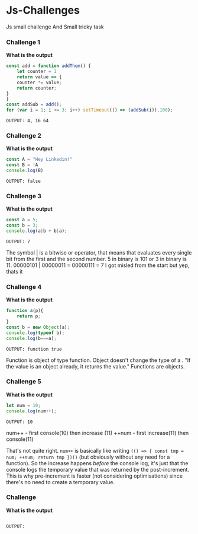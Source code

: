 # Js-Challenges
Js small challenge And Small tricky task

### Challenge 1
__What is the output__ 
```js
const add = function addThem() {
    let counter = 1
    return value => {
    counter *= value;
    return counter;
}
} 
const addSub = add();  
for (var i = 1; i <= 3; i++) setTimeout(() => (addSub(i)),100);
```
`OUTPUT: 4, 16 64`  


### Challenge 2
__What is the output__ 
```js
const A = "Hey Linkedin!"
const B = !A
console.log(B)
```
`OUTPUT: false`  

### Challenge 3
__What is the output__ 

```js
const a = 5;
const b = 3;
console.log(a|b + b|a);
```
`OUTPUT: 7` 
<p>
The symbol | is a bitwise or operator, that means that evaluates every single bit from the first and the second number. 5 in binary is 101 or 3 in binary is 11. 
00000101 | 00000011 = 00000111 = 7
I got misled from the start but yep, thats it
</p>


### Challenge 4
__What is the output__ 

```javascript
function a(p){
    return p;
}
const b = new Object(a);
console.log(typeof b);
console.log(b===a);
```
`OUTPUT: function true`  
<p>
Function is object of type function.
Object doesn't change the type of a . "If the value is an object already, it returns the value." Functions are objects.
</p>


### Challenge 5
__What is the output__ 

```javascript
let num = 10;
console.log(num++);
```
`OUTPUT: 10` 
<p>
num++ - first console(10) then increase (11) 
++num - first increase(11) then console(11)

That's not quite right. `num++` is basically like writing `(() => { const tmp = num; ++num; return tmp })()` (but obviously without any need for a function). So the increase happens *before* the console log, it's just that the console logs the temporary value that was returned by the post-increment. This is why pre-increment is faster (not considering optimisations) since there's no need to create a temporary value.
</p>

### Challenge 
__What is the output__ 

```javascript

```
`OUTPUT: `  
<p>
</p>
